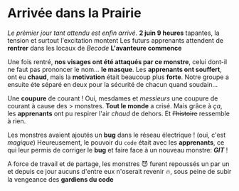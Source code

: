 # **Arrivée dans la Prairie**

*Le prèmier jour tant attendu est enfin arrivé.*
**2 juin 9 heures** tapantes, la tension et surtout l'excitation montent
Les futurs apprenants attendent de __rentrer__ dans les locaux de *Becode*
**L'avanteure commence**

Une fois rentré, **nos visages ont été attaqués par ce monstre**, celui dont-il ne faut pas prononcer le nom... **le masque**. Les __apprenants ont souffert__, ont eu **chaud**, mais la **__motivation__** était beaucoup plus **__forte__**. Notre groupe a ensuite éte séparé en deux pour la sécurité de chacun quand soudain...

Une **coupure** de courant ! Oui, mesdames et _messieurs_ une coupure de courant à cause des > monstres. **Tout le monde** a crisé. Mais grâce à *ça*, les __apprenants__ ont pu respirer l'air _chaud_ de dehors. Et ~~l'histoire~~ ressemble à rien. 

Les monstres avaient ajoutés un **bug** dans le réseau électrique ! 
(oui, c'est *magique*)
Heureusement, le pouvoir du `code` était avec les __apprenants__, ce qui leur permis de corriger le **bug** et faire face à un nouveau monstre: _**GIT**_ !

A force de travail et de partage, les monstres :smiling_imp: furent repoussés un par un et depuis ce jour aucuns d'entre eux n'oserait revenir :fire:, sous peine de subir la vengeance des **gardiens du code** 



